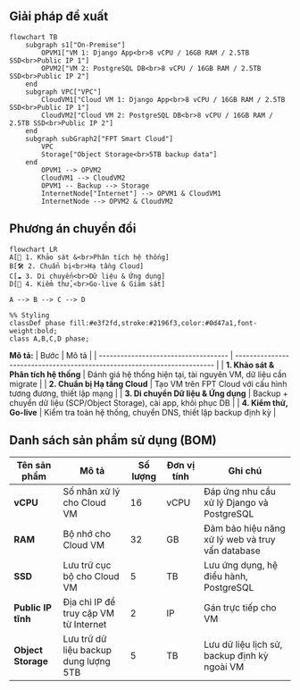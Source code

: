 ## Giải pháp đề xuất
```mermaid
flowchart TB
    subgraph s1["On-Premise"]
        OPVM1["VM 1: Django App<br>8 vCPU / 16GB RAM / 2.5TB SSD<br>Public IP 1"]
        OPVM2["VM 2: PostgreSQL DB<br>8 vCPU / 16GB RAM / 2.5TB SSD<br>Public IP 2"]
    end
    subgraph VPC["VPC"]
        CloudVM1["Cloud VM 1: Django App<br>8 vCPU / 16GB RAM / 2.5TB SSD<br>Public IP 1"]
        CloudVM2["Cloud VM 2: PostgreSQL DB<br>8 vCPU / 16GB RAM / 2.5TB SSD<br>Public IP 2"]
    end
    subgraph subGraph2["FPT Smart Cloud"]
        VPC
        Storage["Object Storage<br>5TB backup data"]
    end
        OPVM1 --> OPVM2
        CloudVM1 --> CloudVM2
        OPVM1 -- Backup --> Storage
        InternetNode["Internet"] --> OPVM1 & CloudVM1
        InternetNode --> OPVM2 & CloudVM2
```

## Phương án chuyển đổi
```mermaid
flowchart LR
A[📌 1. Khảo sát &<br>Phân tích hệ thống]
B[🛠️ 2. Chuẩn bị<br>Hạ tầng Cloud]
C[☁️ 3. Di chuyển<br>Dữ liệu & Ứng dụng]
D[🚀 4. Kiểm thử,<br>Go-live & Giám sát]

A --> B --> C --> D

%% Styling
classDef phase fill:#e3f2fd,stroke:#2196f3,color:#0d47a1,font-weight:bold;
class A,B,C,D phase;
```
    
**Mô tả:**
| Bước                                 | Mô tả                                                                    |
| ------------------------------------ | ------------------------------------------------------------------------ |
| **1. Khảo sát & Phân tích hệ thống** | Đánh giá hệ thống hiện tại, tài nguyên VM, dữ liệu cần migrate           |
| **2. Chuẩn bị Hạ tầng Cloud**        | Tạo VM trên FPT Cloud với cấu hình tương đương, thiết lập mạng          |
| **3. Di chuyển Dữ liệu & Ứng dụng**  | Backup + chuyển dữ liệu (SCP/Object Storage), cài app, khôi phục DB      |
| **4. Kiểm thử, Go-live**  | Kiểm tra toàn hệ thống, chuyển DNS, thiết lập backup định kỳ            |
    

## Danh sách sản phẩm sử dụng (BOM)

| Tên sản phẩm             | Mô tả                                                   | Số lượng | Đơn vị tính | Ghi chú                                            |
| ------------------------ | ------------------------------------------------------- | -------- | ----------- | -------------------------------------------------- |
| **vCPU**                 | Số nhân xử lý cho Cloud VM                              | 16       | vCPU        | Đáp ứng nhu cầu xử lý Django và PostgreSQL         |
| **RAM**                  | Bộ nhớ cho Cloud VM                                     | 32       | GB          | Đảm bảo hiệu năng xử lý web và truy vấn database   |
| **SSD**                  | Lưu trữ cục bộ cho Cloud VM                             | 5        | TB          | Lưu ứng dụng, hệ điều hành, PostgreSQL             |
| **Public IP tĩnh**       | Địa chỉ IP để truy cập VM từ Internet                   | 2        | IP          | Gán trực tiếp cho VM                                 |
| **Object Storage**       | Lưu trữ dữ liệu backup dung lượng 5TB                   | 5        | TB          | Lưu dữ liệu lịch sử, backup định kỳ ngoài VM       |
